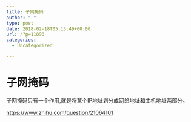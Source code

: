 ```yaml
---
title: 子网掩码
author: "-"
type: post
date: 2018-02-18T05:13:49+00:00
url: /?p=11898
categories:
  - Uncategorized

---
```

# 子网掩码
子网掩码只有一个作用,就是将某个IP地址划分成网络地址和主机地址两部分。

https://www.zhihu.com/question/21064101